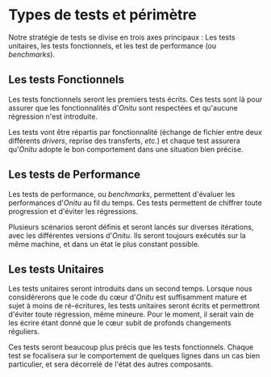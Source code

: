 # Types de tests et périmètre

Notre stratégie de tests se divise en trois axes principaux : Les tests unitaires, les tests fonctionnels, et les test de performance (ou *benchmarks*).

## Les tests Fonctionnels
Les tests fonctionnels seront les premiers tests écrits. Ces tests sont là pour assurer que les fonctionnalités d'*Onitu* sont respectées et qu'aucune régression n'est introduite.

Les tests vont être répartis par fonctionnalité (échange de fichier entre deux différents *drivers*, reprise des transferts, *etc.*) et chaque test assurera qu'*Onitu* adopte le bon comportement dans une situation bien précise.

## Les tests de Performance
Les tests de performance, ou *benchmarks*, permettent d'évaluer les performances d'*Onitu* au fil du temps. Ces tests permettent de chiffrer toute progression et d'éviter les régressions.

Plusieurs scénarios seront définis et seront lancés sur diverses itérations, avec les différentes versions d'*Onitu*. Ils seront toujours exécutés sur la même machine, et dans un état le plus constant possible.

## Les tests Unitaires
Les tests unitaires seront introduits dans un second temps. Lorsque nous considérerons que le code du cœur d'*Onitu* est suffisamment mature et sujet à moins de ré-écritures, les tests unitaires seront écrits et permettront d'éviter toute régression, même mineure. Pour le moment, il serait vain de les écrire étant donné que le cœur subit de profonds changements réguliers.

Ces tests seront beaucoup plus précis que les tests fonctionnels. Chaque test se focalisera sur le comportement de quelques lignes dans un cas bien particulier, et sera décorrelé de l'état des autres composants.
